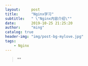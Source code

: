 ```yaml
---
layout:     post
title:      "Nginx学习"
subtitle:   " \"Nginx内容介绍\""
date:       2019-10-25 21:25:20
author:     "ming"
catalog: true
header-img: "img/post-bg-mylove.jpg"
tags:
    - Nginx
---
```


> ""